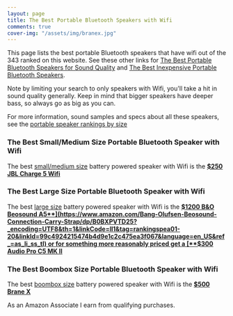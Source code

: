 ```yaml
---
layout: page
title: The Best Portable Bluetooth Speakers with Wifi
comments: true
cover-img: "/assets/img/branex.jpg"
---
```


This page lists the best portable Bluetooth speakers that have wifi out of the 343 ranked on this website. See these other links for [The Best Portable Bluetooth Speakers for Sound Quality](/top-recommended/) and [The Best Inexpensive Portable Bluetooth Speakers](/top-recommended-inexpensive/). 

Note by limiting your search to only speakers with Wifi, you'll take a hit in sound quality generally. Keep in mind that bigger speakers have deeper bass, so always go as big as you can.

For more information, sound samples and specs about all these speakers, see the [portable speaker rankings by size](/#portable-speaker-rankings)

### The Best Small/Medium Size Portable Bluetooth Speaker with Wifi

The best [small/medium size](/small-medium-size/) battery powered speaker with Wifi is the [**$250 JBL Charge 5 Wifi**](https://www.amazon.com/JBL-Charge-Portable-Wireless-Speaker/dp/B0CH9K2ZLF?crid=3NORJOIFXJPAZ&dib=eyJ2IjoiMSJ9.EV-Y6ZudoXr_qsKLcIZjwUZCstcttYSQuzwsqUOxTsHgEyu7vO8J0pbhsQ344w-bseL2UPjAPaTiQdnjKG478REiaIfbo8bFwjQp0mPpcbz_FgnhVKMMFn3gpRMb83Uksk-HX7dxqzGf2PkdfgHq0mpi3Sdgh8W_Q9HhTYWaHDofSpJKYg_pcTIZhFmLTWuEHueMfqX2MM7WGADT4tJ8By_Ro86SyI58v9C7UQcy3xk.A1a2LvgP9I-bmL3RYztibPGsGBO_ZPuCCrfNSbrEIBk&dib_tag=se&keywords=charge%2B5%2Bwifi&qid=1742760679&sprefix=charge%2B5%2Bwifi%2Caps%2C223&sr=8-3&th=1&linkCode=ll1&tag=rankingspea01-20&linkId=889366fb99e32465ccc92683613785f7&language=en_US&ref_=as_li_ss_tl)

### The Best Large Size Portable Bluetooth Speaker with Wifi

The best [large size](/large-size/) battery powered speaker with Wifi is the [**$1200 B&O Beosound A5**](https://www.amazon.com/Bang-Olufsen-Beosound-Connection-Carry-Strap/dp/B0BXPVTD25?_encoding=UTF8&th=1&linkCode=ll1&tag=rankingspea01-20&linkId=99c4924215474b4d9e1c2c475ea3f067&language=en_US&ref_=as_li_ss_tl) or for something more reasonably priced get a [**$300 Audio Pro C5 MK II**](https://www.amazon.com/dp/B09NM4HRDK?ie=UTF8&pd_rd_plhdr=t&aref=AM8iipR7bb&th=1&linkCode=ll1&tag=rankingspea01-20&linkId=0ad7b077f12716904689a270d3643515&language=en_US&ref_=as_li_ss_tl)

### The Best Boombox Size Portable Bluetooth Speaker with Wifi

The best [boombox size](/boombox-size/) battery powered speaker with Wifi is the [**$500 Brane X**](https://www.amazon.com/Brane-Audio-Bluetooth-Subwoofer-Waterproof/dp/B0D7TXSS56?crid=1AZECGC1BQ89L&dib=eyJ2IjoiMSJ9.n_S0Oo2PPHSigk2Ivz5y7zaszygVTOO-SOJgzTyv7KxWjN2NsqneZbGY18EvrAhio0ASmASmE6Fm1NxOFT_zH04tIVuj-T3zuxJxy3PkOuvPb5rM8r2VlSKR9dJ1N3AYTdESLoPUSBtno8BTwDHmrq0bgx9WXGZtj5JU8ZnSUJGmGZcH-WbIC-My3zZ5wLe1YZm6hmzl_mXzUfcxpfg51MNIHQY8wRxL-hjk0kTo1Kk.FkVUOWUU_Ajk7fXHNk-oTwp2hmWFJwjPmCWMQHBIgxw&dib_tag=se&keywords=brian+x&qid=1742761362&sprefix=brane+%2Caps%2C276&sr=8-1&linkCode=ll1&tag=rankingspea01-20&linkId=1e884feca1d54a5b5ea504ad558392d7&language=en_US&ref_=as_li_ss_tl)

As an Amazon Associate I earn from qualifying purchases.
